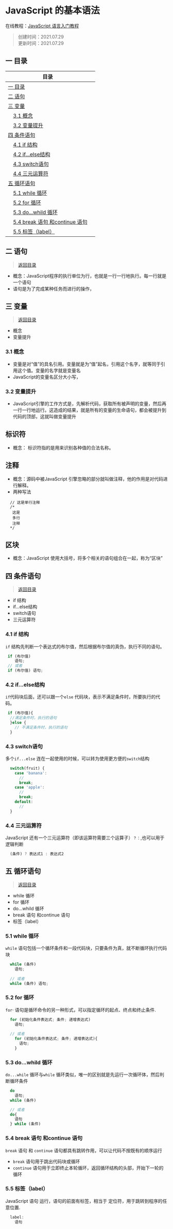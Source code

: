 # JavaScript 的基本语法
在线教程：[JavaScript 语言入门教程](https://wangdoc.com/javascript/basic/grammar.html)
>创建时间：2021.07.29  
>更新时间：2021.07.29

## <a name="chapter-one" id="chapter-one"></a>一 目录
 

| 目录             |                            |
| ------------------ | --------------------------------  |
| [一 目录](#chapter-one)               |             |
| [二 语句](#chapter-two)               |          |
| [三 变量](#chapter-three)           |          |
| &emsp;[3.1 概念](#chapter-three-one) |   |
| &emsp;[3.2 变量提升](#chapter-three-two) |   |
| [四 条件语句](#chapter-four)           |          |
| &emsp;[4.1 if 结构](#chapter-four-one) |   |
| &emsp;[4.2 if...else结构](#chapter-four-two) |   |
| &emsp;[4.3 switch语句](#chapter-four-three) |   |
| &emsp;[4.4 三元运算符](#chapter-four-four) |   |
| [五 循环语句](#chapter-five)           |          |
| &emsp;[5.1 while 循环](#chapter-five-one) |   |
| &emsp;[5.2 for 循环](#chapter-five-two) |   |
| &emsp;[5.3 do...whild 循环](#chapter-five-three) |   |
| &emsp;[5.4 break 语句 和continue 语句](#chapter-five-four) |   |
| &emsp;[5.5 标签（label）](#chapter-five-five) |   |


## <a name="chapter-two" id="chapter-two"></a>二 语句
> [返回目录](#chapter-one)  
* 概念：JavaScript程序的执行单位为行，也就是一行一行地执行。每一行就是一个语句
* 语句是为了完成某种任务而进行的操作，

## <a name="chapter-three" id="chapter-three"></a>三 变量
> [返回目录](#chapter-one)  
* 概念
* 变量提升

### <a name="chapter-three-one" id="chapter-three-one"></a>3.1 概念
* 变量是对“值”的具名引用。变量就是为“值”起名，引用这个名字，就等同于引用这个值。变量的名字就是变量名
* JavaScript的变量名区分大小写，

### <a name="chapter-three-two" id="chapter-three-two"></a>3.2 变量提升
* JavaScript引擎的工作方式是，先解析代码，获取所有被声明的变量，然后再一行一行地运行。这造成的结果，就是所有的变量的生命语句，都会被提升到代码的顶部，这就叫做变量提升

## 标识符
* 概念： 标识符指的是用来识别各种值的合法名称。
  
## 注释
* 概念：源码中被JavaScript 引擎忽略的部分就叫做注释，他的作用是对代码进行解释。
* 两种写法
```javascipt
  // 这是单行注释
  /*
   这是
   多行
   注释
  */
```
## 区块
* 概念：JavaScript 使用大括号，将多个相关的语句组合在一起，称为“区块”

## <a name="chapter-four" id="chapter-four"></a>四 条件语句
> [返回目录](#chapter-one)  
* if 结构
* if...else结构
* switch语句
* 三元运算符

### <a name="chapter-four-one" id="chapter-four-one"></a>4.1 if 结构
`if` 结构先判断一个表达式的布尔值，然后根据布尔值的真伪，执行不同的语句。
```javascript
 if (布尔值)
    语句;
 // 或者
 if (布尔值) 语句;
```
### <a name="chapter-four-two" id="chapter-four-two"></a>4.2 if...else结构
`if`代码块后面，还可以跟一个`else` 代码块，表示不满足条件时，所要执行的代码。
```javascript
 if (布尔值){
  //满足条件时，执行的语句
  }else {
    // 不满足条件时，执行的语句
  }
```

### <a name="chapter-four-three" id="chapter-four-three"></a>4.3 switch语句

多个`if...else` 连在一起使用的时候，可以转为使用更方便的`switch`结构
```javascript
  switch(fruit) {
    case 'banana':
      //
      break;
    case 'apple':
      //
      break;
    default:
      //
  }
```


### <a name="chapter-four-four" id="chapter-four-four"></a>4.4 三元运算符

JavaScript 还有一个三元运算符（即该运算符需要三个运算子）`？：`,也可以用于逻辑判断
```javascript
  (条件) ? 表达式1 : 表达式2
```

## <a name="chapter-five" id="chapter-five"></a>五 循环语句
> [返回目录](#chapter-one)  
* while 循环
* for 循环
* do...whild 循环
* break 语句 和continue 语句
* 标签（label）

### <a name="chapter-five-one" id="chapter-five-one"></a>5.1 while 循环
`while` 语句包括一个循环条件和一段代码块，只要条件为真，就不断循环执行代码块
```javascript
  while (条件)
    语句;
  
  // 或者
  while (条件) 语句;  
```

### <a name="chapter-five-two" id="chapter-five-two"></a>5.2 for 循环

`for`· 语句是循环命令的另一种形式，可以指定循环的起点、终点和终止条件.
```javascript
  for (初始化条件表达式; 条件; 递增表达式)
    语句;
  
  // 或者
    for (初始化条件表达式; 条件; 递增表达式){
      语句;
    }
```

### <a name="chapter-five-three" id="chapter-five-three"></a>5.3 do...whild 循环
`do...while` 循环与`while` 循环类似，唯一的区别就是先运行一次循环体，然后判断循环条件
```javascript
  do
    语句;
  while (条件)

  // 或者
  do{
    语句
  } while (条件)
```

### <a name="chapter-five-four" id="chapter-five-four"></a>5.4 break 语句 和continue 语句

`break` 语句 和 `continue` 语句都具有跳转作用，可以让代码不按既有的顺序运行

* `break` 语句用于跳出代码块或循环
* `continue` 语句用于立即终止本轮循环，返回循环结构的头部，开始下一轮的循环 

### <a name="chapter-five-five" id="chapter-five-five"></a>5.5 标签（label）

JavaScript 语句 运行，语句的前面有标签，相当于 定位符，用于跳转到程序的任意位置.
```javascript
  label:
    语句
```
